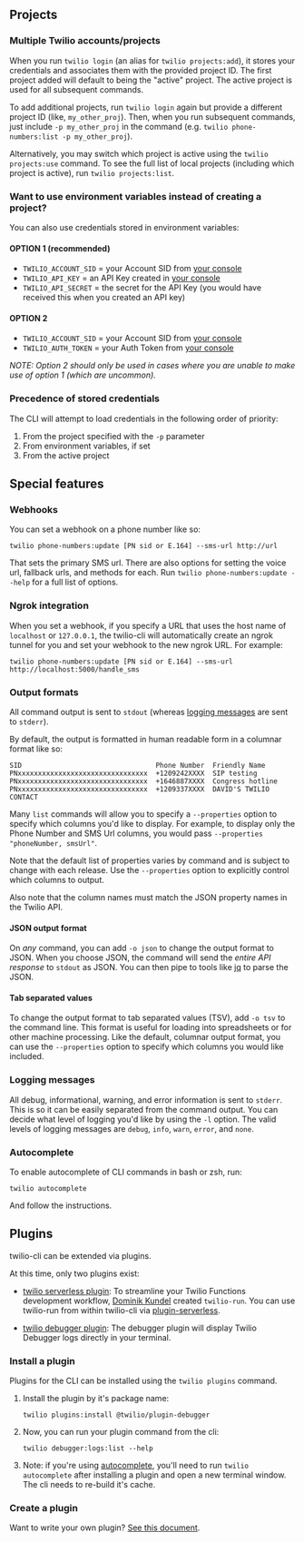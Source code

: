 ## Projects

### Multiple Twilio accounts/projects

When you run `twilio login` (an alias for `twilio projects:add`), it stores your credentials and associates them with the provided project ID. The first project added will default to being the "active" project. The active project is used for all subsequent commands.

To add additional projects, run `twilio login` again but provide a different project ID (like, `my_other_proj`). Then, when you run subsequent commands, just include `-p my_other_proj` in the command (e.g. `twilio phone-numbers:list -p my_other_proj`).

Alternatively, you may switch which project is active using the `twilio projects:use` command. To see the full list of local projects (including which project is active), run `twilio projects:list`.

### Want to use environment variables instead of creating a project?

You can also use credentials stored in environment variables:

#### OPTION 1 (recommended)
* `TWILIO_ACCOUNT_SID` = your Account SID from [your console](https://www.twilio.com/console)
* `TWILIO_API_KEY` = an API Key created in [your console](https://twil.io/get-api-key)
* `TWILIO_API_SECRET` = the secret for the API Key (you would have received this when you created an API key)

#### OPTION 2
* `TWILIO_ACCOUNT_SID` = your Account SID from [your console](https://www.twilio.com/console)
* `TWILIO_AUTH_TOKEN` = your Auth Token from [your console](https://www.twilio.com/console)

_NOTE: Option 2 should only be used in cases where you are unable to make use of option 1 (which are uncommon)._

### Precedence of stored credentials

The CLI will attempt to load credentials in the following order of priority:

1. From the project specified with the `-p` parameter
1. From environment variables, if set
1. From the active project

## Special features

### Webhooks

You can set a webhook on a phone number like so:

```
twilio phone-numbers:update [PN sid or E.164] --sms-url http://url
```

That sets the primary SMS url. There are also options for setting the voice url, fallback urls, and methods for each. Run `twilio phone-numbers:update --help` for a full list of options.

### Ngrok integration

When you set a webhook, if you specify a URL that uses the host name of `localhost` or `127.0.0.1`, the twilio-cli will automatically create an ngrok tunnel for you and set your webhook to the new ngrok URL. For example:

```
twilio phone-numbers:update [PN sid or E.164] --sms-url http://localhost:5000/handle_sms
```

### Output formats

All command output is sent to `stdout` (whereas [logging messages](#logging-messages) are sent to `stderr`).

By default, the output is formatted in human readable form in a columnar format like so:

```
SID                                 Phone Number  Friendly Name
PNxxxxxxxxxxxxxxxxxxxxxxxxxxxxxxxx  +1209242XXXX  SIP testing
PNxxxxxxxxxxxxxxxxxxxxxxxxxxxxxxxx  +1646887XXXX  Congress hotline
PNxxxxxxxxxxxxxxxxxxxxxxxxxxxxxxxx  +1209337XXXX  DAVID'S TWILIO CONTACT
```

Many `list` commands will allow you to specify a `--properties` option to specify which columns you'd like to display. For example, to display only the Phone Number and SMS Url columns, you would pass `--properties "phoneNumber, smsUrl"`.

Note that the default list of properties varies by command and is subject to change with each release. Use the `--properties` option to explicitly control which columns to output.

Also note that the column names must match the JSON property names in the Twilio API.

#### JSON output format

On _any_ command, you can add `-o json` to change the output format to JSON. When you choose JSON, the command will send the _entire API response_ to `stdout` as JSON. You can then pipe to tools like [jq](https://stedolan.github.io/jq/) to parse the JSON.

#### Tab separated values

To change the output format to tab separated values (TSV), add `-o tsv` to the command line. This format is useful for loading into spreadsheets or for other machine processing. Like the default, columnar output format, you can use the `--properties` option to specify which columns you would like included.

### Logging messages

All debug, informational, warning, and error information is sent to `stderr`. This is so it can be easily separated from the command output. You can decide what level of logging you'd like by using the `-l` option. The valid levels of logging messages are `debug`, `info`, `warn`, `error`, and `none`.

### Autocomplete

To enable autocomplete of CLI commands in bash or zsh, run:

```
twilio autocomplete
```

And follow the instructions.

## Plugins

twilio-cli can be extended via plugins.

At this time, only two plugins exist:

* [twilio serverless plugin](https://github.com/twilio-labs/plugin-serverless): To streamline your Twilio Functions development workflow, [Dominik Kundel](https://github.com/dkundel) created `twilio-run`. You can use twilio-run from within twilio-cli via [plugin-serverless](https://github.com/twilio-labs/plugin-serverless).

* [twilio debugger plugin](https://github.com/twilio/plugin-debugger): The debugger plugin will display Twilio Debugger logs directly in your terminal.

### Install a plugin

Plugins for the CLI can be installed using the `twilio plugins` command.

1. Install the plugin by it's package name:

    ```
    twilio plugins:install @twilio/plugin-debugger
    ```

1. Now, you can run your plugin command from the cli:

    ```
    twilio debugger:logs:list --help
    ```

1. Note: if you're using [autocomplete](#autocomplete), you'll need to run `twilio autocomplete` after installing a plugin and open a new terminal window. The cli needs to re-build it's cache.

### Create a plugin

Want to write your own plugin? [See this document](https://github.com/twilio/twilio-cli/blob/master/docs/plugins.md).
